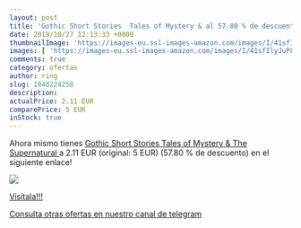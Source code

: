 ```yaml
---
layout: post
title: 'Gothic Short Stories  Tales of Mystery & al 57.80 % de descuento'
date: 2019/10/27 12:13:33 +0000
thumbnailImage: 'https://images-eu.ssl-images-amazon.com/images/I/41sfIlyJuPL._SL200_.jpg'
images: [ 'https://images-eu.ssl-images-amazon.com/images/I/41sfIlyJuPL._SL200_.jpg' ]
comments: true
category: ofertas
author: ring
slug: 1840224258
description:
actualPrice: 2.11 EUR
comparePrice: 5 EUR
inStock: true
---
```


Ahora mismo tienes [Gothic Short Stories  Tales of Mystery & The Supernatural ](https://www.amazon.com/dp/1840224258/?tag=redken08-20) a 2.11 EUR (original: 5 EUR) (57.80 %  de descuento) en el siguiente enlace!

[![](https://images-eu.ssl-images-amazon.com/images/I/41sfIlyJuPL._SL200_.jpg)](https://www.amazon.com/dp/1840224258/?tag=redken08-20)

[Visítala!!!](https://www.amazon.com/dp/1840224258/?tag=redken08-20)

[Consulta otras ofertas en nuestro canal de telegram](https://t.me/s/ofertas25)
